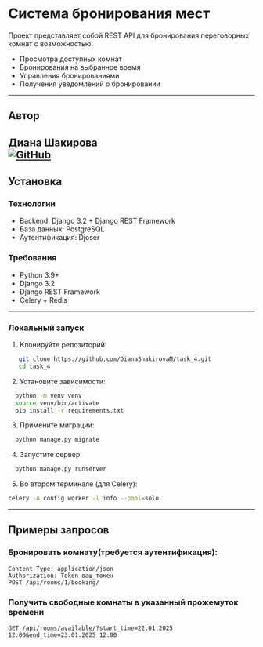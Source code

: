 # Система бронирования мест

Проект представляет собой REST API для бронирования переговорных комнат с возможностью:
- Просмотра доступных комнат
- Бронирования на выбранное время
- Управления бронированиями
- Получения уведомлений о бронировании
---
## Автор
**Диана Шакирова**  
[![GitHub](https://img.shields.io/badge/GitHub-DianaShakirovaM-black)](https://github.com/DianaShakirovaM)  
---
## Установка

### Технологии
- Backend: Django 3.2 + Django REST Framework
- База данных: PostgreSQL
- Аутентификация: Djoser

### Требования
- Python 3.9+
- Django 3.2
- Django REST Framework
- Celery + Redis
---
### Локальный запуск
1. Клонируйте репозиторий:
```bash
   git clone https://github.com/DianaShakirovaM/task_4.git
   cd task_4
```
2. Установите зависимости:
```bash
  python -m venv venv
  source venv/bin/activate
  pip install -r requirements.txt
```
3. Примените миграции:
```bash
  python manage.py migrate
```
4. Запустите сервер:
```bash
  python manage.py runserver
```
5. Во втором терминале (для Celery):

```bash
celery -A config worker -l info --pool=solo
```
---
## Примеры запросов
### Бронировать комнату(требуется аутентификация):
```http
Content-Type: application/json
Authorization: Token ваш_токен
POST /api/rooms/1/booking/
```
### Получить свободные комнаты в указанный прожемуток времени
```http
GET /api/rooms/available/?start_time=22.01.2025 12:00&end_time=23.01.2025 12:00
```
